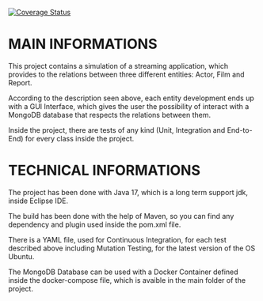[![Coverage Status](https://coveralls.io/repos/github/Gabry98/apt-project-repository/badge.svg?branch=master)](https://coveralls.io/github/Gabry98/apt-project-repository?branch=master)

# MAIN INFORMATIONS

This project contains a simulation of a streaming application, which provides to the relations between three different entities: Actor, Film and Report.

According to the description seen above, each entity development ends up with a GUI Interface, which gives the user the possibility of interact with a MongoDB database that respects the relations between them.

Inside the project, there are tests of any kind (Unit, Integration and End-to-End) for every class inside the project.

# TECHNICAL INFORMATIONS

The project has been done with Java 17, which is a long term support jdk, inside Eclipse IDE.

The build has been done with the help of Maven, so you can find any dependency and plugin used inside the pom.xml file.

There is a YAML file, used for Continuous Integration, for each test described above including Mutation Testing, for the latest version of the OS Ubuntu.

The MongoDB Database can be used with a Docker Container defined inside the docker-compose file, which is avaible in the main folder of the project.
